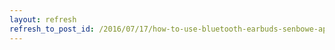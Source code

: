 ```yaml
---
layout: refresh
refresh_to_post_id: /2016/07/17/how-to-use-bluetooth-earbuds-senbowe-aptx-siamesed-ear-hook-sweatproof-wireless-running-sports-bluetooth-earbuds
---
```

